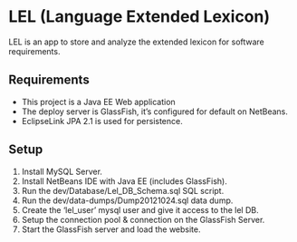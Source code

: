 # LEL (Language Extended Lexicon)
LEL is an app to store and analyze the extended lexicon for software requirements.

## Requirements
- This project is a Java EE Web application
- The deploy server is GlassFish, it’s configured for default on NetBeans.
- EclipseLink JPA 2.1 is used for persistence.

## Setup
1. Install MySQL Server.
3. Install NetBeans IDE with Java EE (includes GlassFish).
4. Run the dev/Database/Lel_DB_Schema.sql SQL script.
5. Run the dev/data-dumps/Dump20121024.sql data dump.
6. Create the ‘lel_user’ mysql user and give it access to the lel DB.
7. Setup the connection pool & connection on the GlassFish Server.
8. Start the GlassFish server and load the website.
